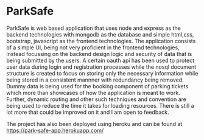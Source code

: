 # ParkSafe

ParkSafe is web based application that uses node and express as the backend technologies with mongodb as the database and simple html,css, bootstrap, javascript
as the frontend technologies. The application consists of a simple UI, being not very proficient in the frontend technologies, instead focussing on the backend design
logic and security of data that is being submitted by the users. A certain oauth api has been used to protect user data  during login and registration processes while
the nosql document structure is created to focus on storing only the necessary information while being stored in a consistent mannner with redundancy being removed.
Dummy data is being used for the booking component of parking tickets which more than showcases of how the application is meant to work. Further, dynamic routing and
other such techniques and convention are being used to reduce the time it takes for loading resources. There is still a lot more that could be improved on it and I am open
to feedback.

The project has also been deployed using heroku and can be found at https://park-safe-app.herokuapp.com/


